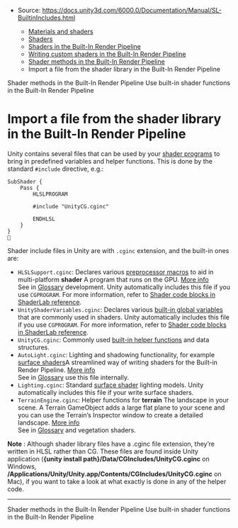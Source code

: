 * Source: https://docs.unity3d.com/6000.0/Documentation/Manual/SL-BuiltinIncludes.html

  * [Materials and shaders](https://docs.unity3d.com/6000.0/Documentation/Manual/materials-and-shaders.html)
  * [Shaders](https://docs.unity3d.com/6000.0/Documentation/Manual/Shaders.html)
  * [Shaders in the Built-In Render Pipeline](https://docs.unity3d.com/6000.0/Documentation/Manual/shader-built-in-birp-landing.html)
  * [Writing custom shaders in the Built-In Render Pipeline](https://docs.unity3d.com/6000.0/Documentation/Manual/writing-shaders-birp.html)
  * [Shader methods in the Built-In Render Pipeline](https://docs.unity3d.com/6000.0/Documentation/Manual/use-built-in-shader-methods-birp.html)
  * Import a file from the shader library in the Built-In Render Pipeline


[](https://docs.unity3d.com/6000.0/Documentation/Manual/use-built-in-shader-methods-birp.html)
Shader methods in the Built-In Render Pipeline
[](https://docs.unity3d.com/6000.0/Documentation/Manual/SL-BuiltinFunctions.html)
Use built-in shader functions in the Built-In Render Pipeline
# Import a file from the shader library in the Built-In Render Pipeline
Unity contains several files that can be used by your [shader programs](https://docs.unity3d.com/6000.0/Documentation/Manual/writing-shader-writing-shader-programs-hlsl.html) to bring in predefined variables and helper functions. This is done by the standard `#include` directive, e.g.:
```
SubShader {
    Pass {
        HLSLPROGRAM

        #include "UnityCG.cginc"

        ENDHLSL
    }
}

```

Shader include files in Unity are with `.cginc` extension, and the built-in ones are:
  * `HLSLSupport.cginc`: Declares various [preprocessor macros](https://docs.unity3d.com/6000.0/Documentation/Manual/shader-branching-built-in-macros.html) to aid in multi-platform **shader** A program that runs on the GPU. [More info](https://docs.unity3d.com/6000.0/Documentation/Manual/Shaders.html)  
See in [Glossary](https://docs.unity3d.com/6000.0/Documentation/Manual/Glossary.html#Shader) development. Unity automatically includes this file if you use `CGPROGRAM`. For more information, refer to [Shader code blocks in ShaderLab reference](https://docs.unity3d.com/6000.0/Documentation/Manual/shader-shaderlab-code-blocks.html).
  * `UnityShaderVariables.cginc`: Declares various [built-in global variables](https://docs.unity3d.com/6000.0/Documentation/Manual/SL-UnityShaderVariables.html) that are commonly used in shaders. Unity automatically includes this file if you use `CGPROGRAM`. For more information, refer to [Shader code blocks in ShaderLab reference](https://docs.unity3d.com/6000.0/Documentation/Manual/shader-shaderlab-code-blocks.html).
  * `UnityCG.cginc`: Commonly used [built-in helper functions](https://docs.unity3d.com/6000.0/Documentation/Manual/SL-BuiltinFunctions.html) and data structures.
  * `AutoLight.cginc`: Lighting and shadowing functionality, for example [surface shaders](https://docs.unity3d.com/6000.0/Documentation/Manual/SL-SurfaceShaders.html)A streamlined way of writing shaders for the Built-in Render Pipeline. [More info](https://docs.unity3d.com/6000.0/Documentation/Manual/SL-SurfaceShaders.html)  
See in [Glossary](https://docs.unity3d.com/6000.0/Documentation/Manual/Glossary.html#SurfaceShader) use this file internally.
  * `Lighting.cginc`: Standard [surface shader](https://docs.unity3d.com/6000.0/Documentation/Manual/SL-SurfaceShaders.html) lighting models. Unity automatically includes this file if your write surface shaders.
  * `TerrainEngine.cginc`: Helper functions for **terrain** The landscape in your scene. A Terrain GameObject adds a large flat plane to your scene and you can use the Terrain’s Inspector window to create a detailed landscape. [More info](https://docs.unity3d.com/6000.0/Documentation/Manual/terrain-UsingTerrains.html)  
See in [Glossary](https://docs.unity3d.com/6000.0/Documentation/Manual/Glossary.html#Terrain) and vegetation shaders.


**Note** : Although shader library files have a .cginc file extension, they’re written in HLSL rather than CG.
These files are found inside Unity application (**{unity install path}/Data/CGIncludes/UnityCG.cginc** on Windows, **/Applications/Unity/Unity.app/Contents/CGIncludes/UnityCG.cginc** on Mac), if you want to take a look at what exactly is done in any of the helper code.
* * *
[](https://docs.unity3d.com/6000.0/Documentation/Manual/use-built-in-shader-methods-birp.html)
Shader methods in the Built-In Render Pipeline
[](https://docs.unity3d.com/6000.0/Documentation/Manual/SL-BuiltinFunctions.html)
Use built-in shader functions in the Built-In Render Pipeline
